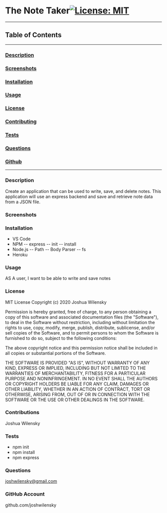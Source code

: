 # The Note Taker[![License: MIT](https://img.shields.io/badge/License-MIT-yellow.svg)](https://opensource.org/licenses/MIT)

---

## Table of Contents

---

### [Description](#Description)

### [Screenshots](#Screenshots)

### [Installation](#Installation)

### [Usage](#Usage)

### [License](#License)

### [Contributing](#Contributing)

### [Tests](#Tests)

### [Questions](#Questions)

### [Github](#Github)

---

### <a name="Description"></a>Description

Create an application that can be used to write, save, and delete notes. This application will use an express backend and save and retrieve note data from a JSON file.

### <a name="Screenshots"></a>Screenshots

### <a name="Installation"></a>Installation

- VS Code
- NPM
  -- express
  -- init
  -- install
- Node.js
  -- Path
  -- Body Parser
  -- fs
- Heroku

### <a name="Usage"></a>Usage

AS A user, I want to be able to write and save notes

### <a name="License"></a>License

MIT License
Copyright (c) 2020 Joshua Wilensky

Permission is hereby granted, free of charge, to any person obtaining a copy
of this software and associated documentation files (the "Software"), to deal
in the Software without restriction, including without limitation the rights
to use, copy, modify, merge, publish, distribute, sublicense, and/or sell
copies of the Software, and to permit persons to whom the Software is
furnished to do so, subject to the following conditions:

The above copyright notice and this permission notice shall be included in all
copies or substantial portions of the Software.

THE SOFTWARE IS PROVIDED "AS IS", WITHOUT WARRANTY OF ANY KIND, EXPRESS OR
IMPLIED, INCLUDING BUT NOT LIMITED TO THE WARRANTIES OF MERCHANTABILITY,
FITNESS FOR A PARTICULAR PURPOSE AND NONINFRINGEMENT. IN NO EVENT SHALL THE
AUTHORS OR COPYRIGHT HOLDERS BE LIABLE FOR ANY CLAIM, DAMAGES OR OTHER
LIABILITY, WHETHER IN AN ACTION OF CONTRACT, TORT OR OTHERWISE, ARISING FROM,
OUT OF OR IN CONNECTION WITH THE SOFTWARE OR THE USE OR OTHER DEALINGS IN THE
SOFTWARE.

### <a name="Contributing"></a>Contributions

Joshua Wilensky

### <a name="Tests"></a>Tests

- npm init
- npm install
- npm express

### <a name="Questions"></a>Questions

joshwilensky@gmail.com

### <a name="Github"></a>GitHub Account

github.com/joshwilensky
